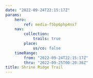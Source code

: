 ```yaml
---
date: "2022-09-24T22:15:17Z"
params:
    hero:
        ref: media-f5bp6php4nx7
    nav:
        collection:
            trails: true
        place:
            us/co: false
    timeRange:
        from: "2022-09-24T22:15:17Z"
        thru: "2022-09-25T00:20:36Z"
title: Shrine Ridge Trail
---
```

